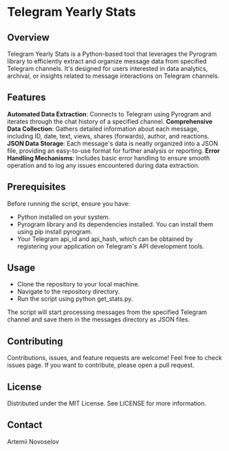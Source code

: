 # Telegram Yearly Stats
## Overview
Telegram Yearly Stats is a Python-based tool that leverages the Pyrogram library to efficiently extract and organize message data from specified Telegram channels. It's designed for users interested in data analytics, archival, or insights related to message interactions on Telegram channels.

## Features
**Automated Data Extraction**: Connects to Telegram using Pyrogram and iterates through the chat history of a specified channel.
**Comprehensive Data Collection**: Gathers detailed information about each message, including ID, date, text, views, shares (forwards), author, and reactions.
**JSON Data Storage**: Each message's data is neatly organized into a JSON file, providing an easy-to-use format for further analysis or reporting.
**Error Handling Mechanisms**: Includes basic error handling to ensure smooth operation and to log any issues encountered during data extraction.

## Prerequisites
Before running the script, ensure you have:

* Python installed on your system.
* Pyrogram library and its dependencies installed. You can install them using pip install pyrogram.
* Your Telegram api_id and api_hash, which can be obtained by registering your application on Telegram's API development tools.

## Usage
* Clone the repository to your local machine.
* Navigate to the repository directory.
* Run the script using python get_stats.py.

The script will start processing messages from the specified Telegram channel and save them in the messages directory as JSON files.

## Contributing
Contributions, issues, and feature requests are welcome! Feel free to check issues page. If you want to contribute, please open a pull request.

## License
Distributed under the MIT License. See LICENSE for more information.

## Contact
Artemii Novoselov
